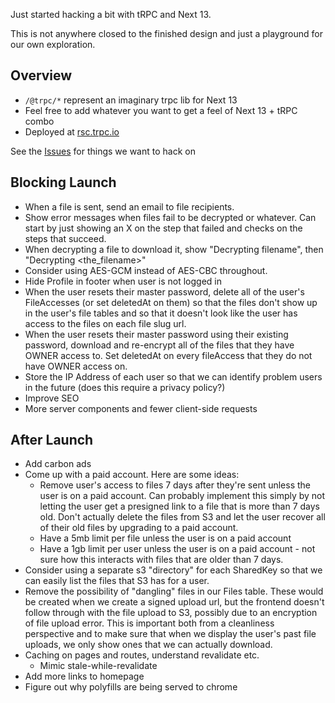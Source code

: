 Just started hacking a bit with tRPC and Next 13.

This is not anywhere closed to the finished design and just a playground for our own exploration.

## Overview

- `/@trpc/*` represent an imaginary trpc lib for Next 13
- Feel free to add whatever you want to get a feel of Next 13 + tRPC combo
- Deployed at [rsc.trpc.io](https://rsc.trpc.io/)

See the [Issues](https://github.com/trpc/next-13/issues) for things we want to hack on

## Blocking Launch

- When a file is sent, send an email to file recipients.
- Show error messages when files fail to be decrypted or whatever. Can start by just showing an X on the step that failed and checks on the steps that succeed.
- When decrypting a file to download it, show "Decrypting filename", then "Decrypting <the_filename>"
- Consider using AES-GCM instead of AES-CBC throughout.
- Hide Profile in footer when user is not logged in
- When the user resets their master password, delete all of the user's FileAccesses (or set deletedAt on them) so that the files don't show up in the user's file tables and so that it doesn't look like the user has access to the files on each file slug url.
- When the user resets their master password using their existing password, download and re-encrypt all of the files that they have OWNER access to. Set deletedAt on every fileAccess that they do not have OWNER access on.
- Store the IP Address of each user so that we can identify problem users in the future (does this require a privacy policy?)
- Improve SEO
- More server components and fewer client-side requests

## After Launch

- Add carbon ads
- Come up with a paid account. Here are some ideas:
  - Remove user's access to files 7 days after they're sent unless the user is on a paid account. Can probably implement this simply by not letting the user get a presigned link to a file that is more than 7 days old. Don't actually delete the files from S3 and let the user recover all of their old files by upgrading to a paid account.
  - Have a 5mb limit per file unless the user is on a paid account
  - Have a 1gb limit per user unless the user is on a paid account - not sure how this interacts with files that are older than 7 days.
- Consider using a separate s3 "directory" for each SharedKey so that we can easily list the files that S3 has for a user.
- Remove the possibility of "dangling" files in our Files table. These would be created when we create a signed upload url, but the frontend doesn't follow through with the file upload to S3, possibly due to an encryption of file upload error. This is important both from a cleanliness perspective and to make sure that when we display the user's past file uploads, we only show ones that we can actually download.
- Caching on pages and routes, understand revalidate etc.
  - Mimic stale-while-revalidate
- Add more links to homepage
- Figure out why polyfills are being served to chrome
